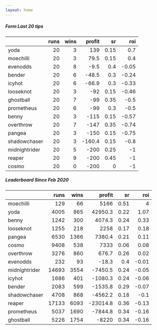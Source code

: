 ```yaml
---   
layout: home   
---   
```



##### Form Last 20 tips   

|               |   runs |   wins |   profit |   sr |   roi |
|:--------------|-------:|-------:|---------:|-----:|------:|
| yoda          |     20 |      3 |    139   | 0.15 |  0.7  |
| moechilli     |     20 |      3 |     79.5 | 0.15 |  0.4  |
| evenodds      |     20 |      8 |     -9.5 | 0.4  | -0.05 |
| bender        |     20 |      6 |    -48.5 | 0.3  | -0.24 |
| icyhot        |     20 |      6 |    -66.9 | 0.3  | -0.33 |
| looseknot     |     20 |      3 |    -92   | 0.15 | -0.46 |
| ghostball     |     20 |      7 |    -99   | 0.35 | -0.5  |
| prometheus    |     20 |      6 |    -99   | 0.3  | -0.5  |
| benny         |     20 |      3 |   -115   | 0.15 | -0.57 |
| overthrow     |     20 |      7 |   -147   | 0.35 | -0.74 |
| pangea        |     20 |      3 |   -150   | 0.15 | -0.75 |
| shadowchaser  |     20 |      3 |   -160.4 | 0.15 | -0.8  |
| midnightrider |     20 |      5 |   -200   | 0.25 | -1    |
| reaper        |     20 |      9 |   -200   | 0.45 | -1    |
| cosmo         |     20 |      0 |   -200   | 0    | -1    |

##### Leaderboard Since Feb 2020   

|               |   runs |   wins |   profit |   sr |   roi |
|:--------------|-------:|-------:|---------:|-----:|------:|
| moechilli     |    129 |     66 |   5166   | 0.51 |  4    |
| yoda          |   4005 |    865 |  42950.3 | 0.22 |  1.07 |
| benny         |   1242 |    300 |   4074.3 | 0.24 |  0.33 |
| looseknot     |   1255 |    218 |   2258   | 0.17 |  0.18 |
| pangea        |   6530 |   1366 |   7380.4 | 0.21 |  0.11 |
| cosmo         |   9408 |    538 |   7333   | 0.06 |  0.08 |
| overthrow     |   3276 |    860 |    676.7 | 0.26 |  0.02 |
| evenodds      |    232 |     93 |    -18.3 | 0.4  | -0.01 |
| midnightrider |  14693 |   3554 |  -7450.5 | 0.24 | -0.05 |
| icyhot        |   1686 |    401 |  -1080.3 | 0.24 | -0.06 |
| bender        |   2083 |    599 |  -1535.8 | 0.29 | -0.07 |
| shadowchaser  |   4708 |    868 |  -4562.2 | 0.18 | -0.1  |
| reaper        |  17133 |   6093 | -23014.8 | 0.36 | -0.13 |
| prometheus    |   5037 |   1690 |  -7844.8 | 0.34 | -0.16 |
| ghostball     |   5226 |   1754 |  -8220   | 0.34 | -0.16 |